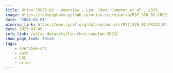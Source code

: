 ```yaml
---
title: Orion CRC33_02 - overview - Lin, Chen, Campton et al., 2023
image: https://labsyspharm.github.io/orion-crc/minerva/P37_S76_02-CRC33_02/thumbnail.jpg
date: '2008-03-01'
minerva_link: https://www.cycif.org/data/orion-crc/P37_S76_02-CRC33_02
date: 2023-07-09
info_link: /atlas-datasets/lin-chen-campton-2023/
show_page_link: false
tags:
    - overview-crc
    - auto
    - CRC
    - orion
---
```


